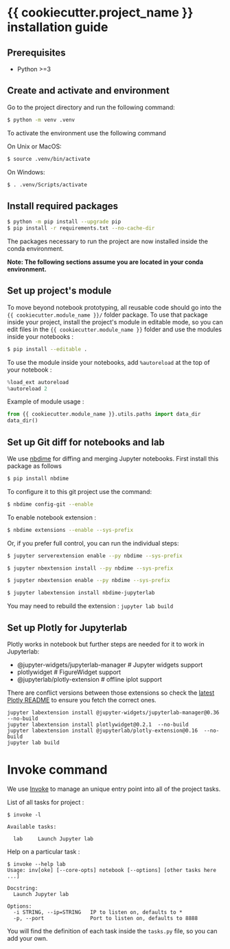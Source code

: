 # {{ cookiecutter.project_name }} installation guide

## Prerequisites

- Python >=3

## Create and activate and environment

Go to the project directory and run the following command:

```bash
$ python -m venv .venv
```

To activate the environment use the following command

On Unix or MacOS:

```bash
$ source .venv/bin/activate
```

On Windows:

```bash
$ . .venv/Scripts/activate
```

## Install required packages

```bash
$ python -m pip install --upgrade pip
$ pip install -r requirements.txt --no-cache-dir
```

The packages necessary to run the project are now installed inside the conda environment.

**Note: The following sections assume you are located in your conda environment.**

## Set up project's module

To move beyond notebook prototyping, all reusable code should go into the `{{ cookiecutter.module_name }}/` folder package. To use that package inside your project, install the project's module in editable mode, so you can edit files in the `{{ cookiecutter.module_name }}` folder and use the modules inside your notebooks :

```bash
$ pip install --editable .
```

To use the module inside your notebooks, add `%autoreload` at the top of your notebook :

```python
%load_ext autoreload
%autoreload 2
```

Example of module usage :

```python
from {{ cookiecutter.module_name }}.utils.paths import data_dir
data_dir()
```

## Set up Git diff for notebooks and lab

We use [nbdime](https://nbdime.readthedocs.io/en/stable/index.html) for diffing and merging Jupyter notebooks. First install this package as follows

```bash
$ pip install nbdime
```

To configure it to this git project use the command:

```bash
$ nbdime config-git --enable
```

To enable notebook extension :

```bash
$ nbdime extensions --enable --sys-prefix
```

Or, if you prefer full control, you can run the individual steps:

```bash
$ jupyter serverextension enable --py nbdime --sys-prefix

$ jupyter nbextension install --py nbdime --sys-prefix

$ jupyter nbextension enable --py nbdime --sys-prefix

$ jupyter labextension install nbdime-jupyterlab
```

You may need to rebuild the extension : `jupyter lab build`

## Set up Plotly for Jupyterlab

Plotly works in notebook but further steps are needed for it to work in Jupyterlab:

* @jupyter-widgets/jupyterlab-manager # Jupyter widgets support
* plotlywidget  # FigureWidget support
* @jupyterlab/plotly-extension  # offline iplot support

There are conflict versions between those extensions so check the [latest Plotly README](https://github.com/plotly/plotly.py#installation-of-plotlypy-version-3) to ensure you fetch the correct ones. 

```
jupyter labextension install @jupyter-widgets/jupyterlab-manager@0.36 --no-build
jupyter labextension install plotlywidget@0.2.1  --no-build
jupyter labextension install @jupyterlab/plotly-extension@0.16  --no-build
jupyter lab build
```

# Invoke command

We use [Invoke](http://www.pyinvoke.org/) to manage an
unique entry point into all of the project tasks.

List of all tasks for project :

```
$ invoke -l

Available tasks:

  lab     Launch Jupyter lab
```

Help on a particular task :

```
$ invoke --help lab
Usage: inv[oke] [--core-opts] notebook [--options] [other tasks here ...]

Docstring:
  Launch Jupyter lab

Options:
  -i STRING, --ip=STRING   IP to listen on, defaults to *
  -p, --port               Port to listen on, defaults to 8888
```

You will find the definition of each task inside the `tasks.py` file, so you can add your own.
